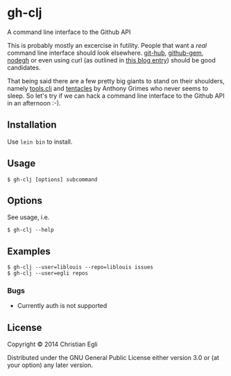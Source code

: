 # gh-clj

A command line interface to the Github API

This is probably mostly an excercise in futility. People that want a
_real_ command line interface should look
elsewhere. [git-hub](https://github.com/sociomantic/git-hub),
[github-gem](https://github.com/defunkt/github-gem),
[nodegh](http://nodegh.io/) or even using curl (as outlined in
[this blog entry](https://robinwinslow.co.uk/2013/06/07/create-github-repositories-from-the-command-line/))
should be good candidates.

That being said there are a few pretty big giants to stand on their
shoulders, namely [tools.cli](https://github.com/clojure/tools.cli)
and [tentacles](https://github.com/Raynes/tentacles) by Anthony Grimes
who never seems to sleep. So let's try if we can hack a command line
interface to the Github API in an afternoon :-).

## Installation

Use `lein bin` to install.

## Usage

	$ gh-clj [options] subcommand

## Options

See usage, i.e.

	$ gh-clj --help

## Examples

	$ gh-clj --user=liblouis --repo=liblouis issues
	$ gh-clj --user=egli repos

### Bugs

- Currently auth is not supported

## License

Copyright © 2014 Christian Egli

Distributed under the GNU General Public License either version 3.0 or
(at your option) any later version.

